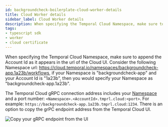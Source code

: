 ```yaml
---
id: backgroundcheck-boilerplate-cloud-worker-details
title: Cloud Worker details
sidebar_label: Cloud Worker details
description: When specifying the Temporal Cloud Namespace, make sure to append the Account Id as it appears in the url of the Cloud UI.
tags:
- typescript sdk
- worker
- cloud certificate
---
```


<!-- DO NOT EDIT THIS FILE DIRECTLY.
THIS FILE IS GENERATED from https://github.com/temporalio/documentation/blob/main/sample-apps/typescript/chapter_project_setup/backgroundcheck/src/worker-cloud.ts. -->

When specifying the Temporal Cloud Namespace, make sure to append the Account Id as it appears in the url of the Cloud UI.
Consider the following Namespace url: https://cloud.temporal.io/namespaces/backgroundcheck-app.1a23b/workflows, if your Namespace is "backgroundcheck-app" and your Account Id is "1a23b", then you would specify your Namespace as "backgroundcheck-app.1a23b".

The Temporal Cloud gRPC connection address includes your [Namespace](/concepts/what-is-a-namespace) and a port number: `<Namespace>.<AccountId>.tmprl.cloud:<port>`.
For example: `https://backgroundcheck-app.1a23b.tmprl.cloud:1234`.
There is an option to copy the grPC endpoint address from the Temporal Cloud UI.

![Copy your gRPC endpoint from the UI](/img/copy-grpc-endpoint.png)
